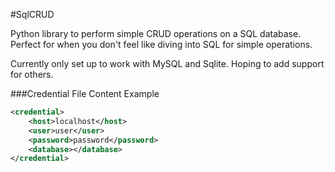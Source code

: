 #SqlCRUD

Python library to perform simple CRUD operations on a SQL database.  Perfect for when you don't feel like diving into SQL for simple operations.

Currently only set up to work with MySQL and Sqlite.
Hoping to add support for others.

###Credential File Content Example

```xml
<credential>
	<host>localhost</host>
	<user>user</user>
	<password>password</password>
	<database></database>
</credential>
```
